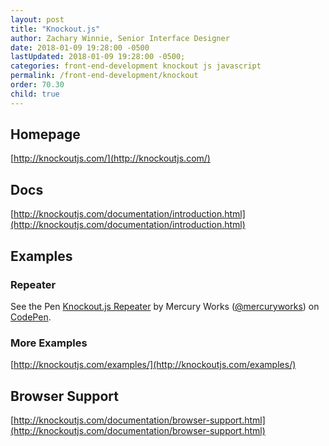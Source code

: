 ```yaml
---
layout: post
title: "Knockout.js"
author: Zachary Winnie, Senior Interface Designer
date: 2018-01-09 19:28:00 -0500
lastUpdated: 2018-01-09 19:28:00 -0500;
categories: front-end-development knockout js javascript
permalink: /front-end-development/knockout
order: 70.30
child: true
---
```


## Homepage

[http://knockoutjs.com/](http://knockoutjs.com/)

## Docs
[http://knockoutjs.com/documentation/introduction.html](http://knockoutjs.com/documentation/introduction.html)

## Examples

### Repeater

<p data-height="350" data-theme-id="dark" data-slug-hash="rpdQNJ" data-default-tab="html,result" data-user="mercuryworks" data-embed-version="2" data-pen-title="Knockout.js Repeater" class="codepen">See the Pen <a href="https://codepen.io/mercuryworks/pen/rpdQNJ/">Knockout.js Repeater</a> by Mercury Works (<a href="https://codepen.io/mercuryworks">@mercuryworks</a>) on <a href="https://codepen.io">CodePen</a>.</p>
<script async src="https://production-assets.codepen.io/assets/embed/ei.js"></script>

### More Examples
[http://knockoutjs.com/examples/](http://knockoutjs.com/examples/)

## Browser Support
[http://knockoutjs.com/documentation/browser-support.html](http://knockoutjs.com/documentation/browser-support.html)